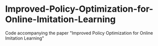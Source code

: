 # Improved-Policy-Optimization-for-Online-Imitation-Learning
Code accompanying the paper "Improved Policy Optimization for Online Imitation Learning"
